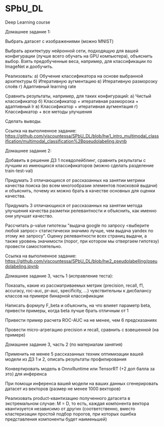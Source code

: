 # SPbU_DL
Deep Learning course

Домашнее задание 1:

Выбрать датасет с изображениями (можно MNIST)
	
Выбрать архитектуру нейронной сети, подходящую для вашей конфигурации (лучше всего обучать на GPU компьютера), объяснить выбор. Взять предобученные веса, например, для классификации по ImageNet и дообучить.
	
Реализовать:
	а) Обучение классификатора на основе выбранной архитектуры
	б) Итеративную аугментацию
	в) Итеративную разморозку слоёв
	г) Адаптивный learning rate
	
Сравнить результаты, например, для таких конфигураций:
	а) Чистый классификатор
	б) Классификатор + итеративная разморозка + адаптивный lr
	в) Классификатор + итеративная аугментация
	г) Классификатор + все методы улучшения
	
Сделать выводы.

Ссылка на выполненное задание: https://github.com/viscountessa/SPbU_DL/blob/hw1_intro_multimodal_classification/multimodal_classification%2Bpseudolabeling.ipynb

Домашнее задание 2:
	
Добавить в решение ДЗ 1 псевдолейблинг, сравнить результаты с лучшим из имеющихся классификаторов (можно сделать разделение train-test-val)
	
Придумать 3 отличающихся от рассказанных на занятии метрики качества поиска (во всем многообразии элементов поисковой выдачи) и объяснить, почему их можно брать в качестве основных для оценки качества. 
	
Придумать 3 отличающихся от рассказанных на занятии метода улучшения качества разметки релевантности и объяснить, как именно они улучшат качество.
	
Рассчитать p-value гипотезы "выдача google по запросу <выберите любой запрос> статистически значимо лучше, чем выдача yandex по этому же запросу". Оценку релевантности всех страниц выдачи, а также уровень значимости (порог, при котором мы отвергаем гипотезу) провести самостоятельно.

Ссылка на выполненное задание: https://github.com/viscountessa/SPbU_DL/blob/hw2_pseudolabelling/pseudolabeling.ipynb

Домашнее задание 3, часть 1 (исправление теста):
	
Показать, какие из рассматриваемых метрик (precision, recall, f1, accuracy, roc-auc, pr-auc, specificity, ...) чувствительны к дисбалансу классов на примере бинарной классификации
	
Написать формулу F_beta и объяснить, на что влияет параметр beta, привести примеры, когда beta лучше брать отличным от 1
	
Привести пример расчета ROC-AUC на не менее, чем 6 предсказаниях
	
Провести micro-агрегацию precision и recall, сравнить с взвешенной (на примере)


Домашнее задание 3, часть 2 (по материалам занятия)
	
Применить не менее 5 рассказанных техник оптимизации вашей модели из ДЗ 1 и 2, описать результаты профилирования 
	
Конвертировать модель в OnnxRuntime или TensorRT (+2 доп балла за это) для инференса 
	
При помощи инференса вашей модели на ваших данных сгенерировать датасет из векторов (размер не менее 1000 векторов)
	
Реализовать product-квантизацию полученного датасета в экстремальном случае: M = D, то есть, каждая компонента вектора квантизуется независимо от других (соответственно, вместо кластеризации простой подбор порогов, при которых ошибка представления компоненты будет наименьшей)

